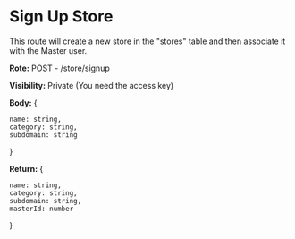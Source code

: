 # Sign Up Store

This route will create a new store in the "stores" table and then associate it with the Master user.

**Rote:** POST - /store/signup

**Visibility:** Private (You need the access key)

**Body:** { 
    
    name: string,
    category: string,
    subdomain: string
    
}

**Return:** { 
    
    name: string,
    category: string,
    subdomain: string,
    masterId: number
    
}